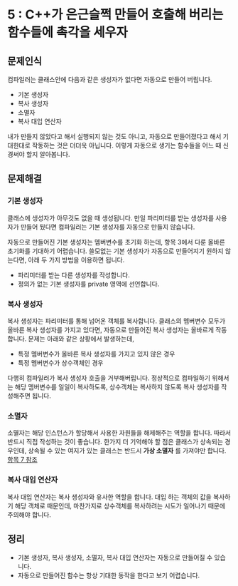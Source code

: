 # 5 : C++가 은근슬쩍 만들어 호출해 버리는 함수들에 촉각을 세우자

## 문제인식

컴파일러는 클래스안에 다음과 같은 생성자가 없다면 자동으로 만들어 버립니다.

- 기본 생성자
- 복사 생성자
- 소멸자
- 복사 대입 연산자

내가 만들지 않았다고 해서 실행되지 않는 것도 아니고, 자동으로 만들어졌다고 해서 기대한대로 작동하는 것은 더더욱 아닙니다.
이렇게 자동으로 생기는 함수들을 어느 때 신경써야 할지 알아봅니다.

## 문제해결

### 기본 생성자

클래스에 생성자가 아무것도 없을 때 생성됩니다.
만일 파리미터를 받는 생성자를 사용자가 만들어 뒀다면 컴파일러는 기본 생성자를 자동으로 만들지 않습니다.

자동으로 만들어진 기본 생성자는 멤버변수를 초기화 하는데, 항목 3에서 다룬 올바른 초기화를 기대하기 어렵습니다.
쓸모없는 기본 생성자가 자동으로 만들어지기 원하지 않는다면, 아래 두 가지 방법을 이용하면 됩니다.

- 파리미터를 받는 다른 생성자를 작성합니다.
- 정의가 없는 기본 생성자를 private 영역에 선언합니다.

### 복사 생성자

복사 생성자는 파리미터를 통해 넘어온 객체를 복사합니다.
클래스의 멤버변수 모두가 올바른 복사 생성자를 가지고 있다면, 자동으로 만들어진 복사 생성자는 올바르게 작동합니다.
문제는 아래와 같은 상황에서 발생하는데,

- 특정 멤버변수가 올바른 복사 생성자를 가지고 있지 않은 경우
- 특정 멤버변수가 상수객체인 경우

다행히 컴파일러가 복사 생성자 호출을 거부해버립니다.
정상적으로 컴파일하기 위해서는 해당 멤버변수를 일일이 복사하도록, 상수객체는 복사하지 않도록 복사 생성자를 작성해주면 됩니다.

### 소멸자

소멸자는 해당 인스턴스가 할당해서 사용한 자원들을 해제해주는 역할을 합니다.
따라서 반드시 직접 작성하는 것이 좋습니다.
한가지 더 기억해야 할 점은 클래스가 상속되는 경우인데, 상속될 수 있는 여지가 있는 클래스는 반드시 **가상 소멸자** 를 가져야만 합니다.[항목 7 참조](ch07.md)

### 복사 대입 연산자

복사 대입 연산자는 복사 생성자와 유사한 역할을 합니다.
대입 하는 객체의 값을 복사하기 해당 객체로 때문인데, 마찬가지로 상수객체를 복사하려는 시도가 일어나기 때문에 주의해야 합니다.

## 정리

- 기본 생성자, 복사 생성자, 소멸자, 복사 대입 연산자는 자동으로 만들어질 수 있습니다.
- 자동으로 만들어진 함수는 항상 기대한 동작을 한다고 보기 어렵습니다.
